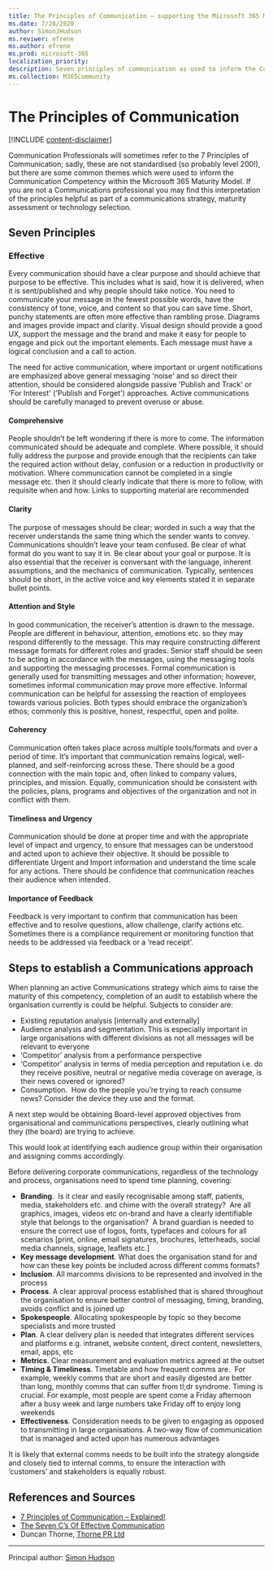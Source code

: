 ```yaml
---
title: The Principles of Communication – supporting the Microsoft 365 MaturityModel
ms.date: 7/28/2020
author: SimonJHudson
ms.reviwer: efrene
ms.author: efrene
ms.prod: microsoft-365
localization_priority:
description: Seven principles of communication as used to inform the Communication Competency within the Microsoft 365 Maturity Model
ms.collection: M365Community
---
```


# The Principles of Communication 

[!INCLUDE [content-disclaimer](includes/content-disclaimer.md)]


Communication Professionals will sometimes refer to the 7 Principles of Communication; sadly, these are not standardised (so probably level 200!), but
there are some common themes which were used to inform the Communication Competency within the Microsoft 365 Maturity Model. If you are not a Communications professional you may find this interpretation of the principles helpful as part of a communications strategy, maturity assessment or technology selection.

## Seven Principles

### Effective

Every communication should have a clear purpose and should achieve that purpose to be effective. This includes what is said, how it is delivered, when it is sent/published and why people should take notice. You need to communicate your message in the fewest possible words, have the consistency of tone, voice, and content so that you can save time. Short, punchy statements are often more effective than rambling prose. Diagrams and images provide impact and clarity. Visual design should provide a good UX, support the message and the brand and make it easy for people to engage and pick out the important elements. Each message must have a logical conclusion and a call to action.

The need for active communication, where important or urgent notifications are emphasized above general messaging 'noise' and so direct their attention, should be considered alongside passive 'Publish and Track' or 'For Interest' ('Publish and Forget') approaches. Active communications should be carefully managed to prevent overuse or abuse.

#### Comprehensive

People shouldn’t be left wondering if there is more to come. The information communicated should be adequate and complete. Where possible, it should fully address the purpose and provide enough that the recipients can take the required action without delay, confusion or a reduction in productivity or motivation. Where communication cannot be completed in a single message etc. then it should clearly indicate that there is more to follow, with requisite when and how. Links to supporting material are recommended

#### Clarity

The purpose of messages should be clear; worded in such a way that the receiver understands the same thing which the sender wants to convey. Communications shouldn’t leave your team confused. Be clear of what format do you want to say it in. Be clear about your goal or purpose. It is also essential that the receiver is conversant with the language, inherent assumptions, and the mechanics of communication. Typically, sentences should be short, in the active voice and key elements stated it in separate bullet points.

#### Attention and Style

In good communication, the receiver’s attention is drawn to the message. People are different in behaviour, attention, emotions etc. so they may respond differently to the message. This may require constructing different message formats for different roles and grades. Senior staff should be seen to be acting in accordance with the messages, using the messaging tools and supporting the messaging processes. Formal communication is generally used for transmitting messages and other information; however, sometimes informal communication may prove more effective. Informal communication can be helpful for assessing the reaction of employees towards various policies. Both types should embrace the organization’s ethos; commonly this is positive, honest, respectful, open and polite.

#### Coherency

Communication often takes place across multiple tools/formats and over a period of time. It’s important that communication remains logical, well-planned, and self-reinforcing across these. There should be a good connection with the main topic and, often linked to company values, principles, and mission. Equally, communication should be consistent with the policies, plans, programs and objectives of the organization and not in conflict with them.

#### Timeliness and Urgency

Communication should be done at proper time and with the appropriate level of impact and urgency, to ensure that messages can be understood and acted upon to achieve their objective. It should be possible to differentiate Urgent and Import information and understand the time scale for any actions. There should be confidence that communication reaches their audience when intended.

#### Importance of Feedback

Feedback is very important to confirm that communication has been effective and to resolve questions, allow challenge, clarify actions etc. Sometimes there is a compliance requirement or monitoring function that needs to be addressed via feedback or a ‘read receipt’.

## Steps to establish a Communications approach

When planning an active Communications strategy which aims to raise the maturity
of this competency, completion of an audit to establish where the organisation
currently is could be helpful. Subjects to consider are:

- Existing reputation analysis [internally and externally]
- Audience analysis and segmentation. This is especially important in large organisations with different divisions as not all messages will be relevant to everyone
- ‘Competitor’ analysis from a performance perspective
- ‘Competitor’ analysis in terms of media perception and reputation i.e. do they receive positive, neutral or negative media coverage on average, is their news covered or ignored?
- Consumption.  How do the people you’re trying to reach consume news? Consider the device they use and the format.

A next step would be obtaining Board-level approved objectives from organisational and communications perspectives, clearly outlining what they (the
board) are trying to achieve.

This would look at identifying each audience group within their organisation and assigning comms accordingly.

Before delivering corporate communications, regardless of the technology and process, organisations need to spend time planning, covering:

- **Branding**.  Is it clear and easily recognisable among staff, patients, media, stakeholders etc. and chime with the overall strategy?  Are all
    graphics, images, videos etc on-brand and have a clearly identifiable style that belongs to the organisation?  A brand guardian is needed to ensure the
    correct use of logos, fonts, typefaces and colours for all scenarios [print, online, email signatures, brochures, letterheads, social media channels,
    signage, leaflets etc.]
- **Key message development**. What does the organisation stand for and how can these key points be included across different comms formats?
- **Inclusion**. All marcomms divisions to be represented and involved in the process
- **Process**. A clear approval process established that is shared throughout the organisation to ensure better control of messaging, timing, branding,
    avoids conflict and is joined up
- **Spokespeople**. Allocating spokespeople by topic so they become specialists and more trusted
- **Plan**. A clear delivery plan is needed that integrates different services and platforms e.g. intranet, website content, direct content, newsletters,
    email, apps, etc
- **Metrics**. Clear measurement and evaluation metrics agreed at the outset
- **Timing & Timeliness**. Timetable and how frequent comms are.  For example, weekly comms that are short and easily digested are better than long,
    monthly comms that can suffer from tl;dr syndrome. Timing is crucial. For example, most people are spent come a Friday afternoon after a busy week and
    large numbers take Friday off to enjoy long weekends
- **Effectiveness**. Consideration needs to be given to engaging as opposed to transmitting in large organisations. A two-way flow of communication that is
    managed and acted upon has numerous advantages

It is likely that external comms needs to be built into the strategy alongside and closely tied to internal comms, to ensure the interaction with ‘customers’ and stakeholders is equally robust.

## References and Sources

- [7 Principles of Communication –
Explained!](https://www.yourarticlelibrary.com/management/communication/7-principles-of-communication-explained)
- [The Seven C’s Of Effective
Communication](https://www.proofhub.com/articles/effective-communication#The_Seven_C8217s_Of_Effective_Communication)
- Duncan Thorne, [Thorne PR Ltd](http://www.thornepr.co.uk)

---

Principal author: [Simon Hudson](<https://www.linkedin.com/in/simonjhudson/>)
